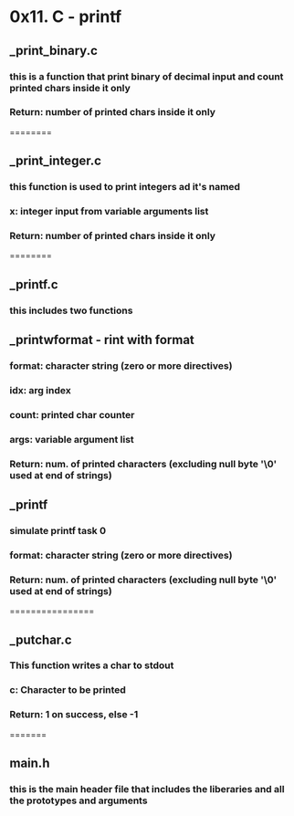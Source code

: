 # 0x11. C - printf

## _print_binary.c 
### this is a function that print binary of decimal input and count printed chars inside it only
### Return: number of printed chars inside it only
========
## _print_integer.c
### this function is used to print integers ad it's named
### x: integer input from variable arguments list
### Return: number of printed chars inside it only
========
## _printf.c
### this includes two functions

## _printwformat - rint with format
### format: character string (zero or more directives)
### idx: arg index
### count: printed char counter
### args: variable argument list
### Return: num. of printed characters (excluding null byte '\0' used at end of strings)

## _printf
### simulate printf task 0
### format: character string (zero or more directives)
### Return: num. of printed characters (excluding null byte '\0' used at end of strings)
================
## _putchar.c
### This function writes a char to stdout
### c: Character to be printed
### Return: 1 on success, else -1
=======
## main.h
### this is the main header file that includes the liberaries and all the prototypes and arguments 
